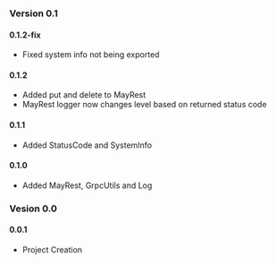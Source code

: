

### Version 0.1
#### 0.1.2-fix
- Fixed system info not being exported

#### 0.1.2
- Added put and delete to MayRest
- MayRest logger now changes level based on returned status code

#### 0.1.1
- Added StatusCode and SystemInfo

#### 0.1.0
- Added MayRest, GrpcUtils and Log

### Vesion 0.0
#### 0.0.1
- Project Creation
